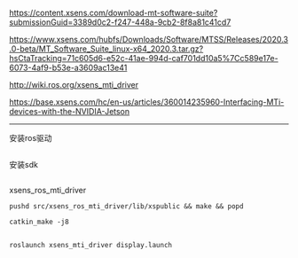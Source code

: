 https://content.xsens.com/download-mt-software-suite?submissionGuid=3389d0c2-f247-448a-9cb2-8f8a81c41cd7


https://www.xsens.com/hubfs/Downloads/Software/MTSS/Releases/2020.3.0-beta/MT_Software_Suite_linux-x64_2020.3.tar.gz?hsCtaTracking=71c605d6-e52c-41ae-994d-caf701dd10a5%7Cc589e17e-6073-4af9-b53e-a3609ac13e41

http://wiki.ros.org/xsens_mti_driver


https://base.xsens.com/hc/en-us/articles/360014235960-Interfacing-MTi-devices-with-the-NVIDIA-Jetson


---

安装ros驱动
```

```

安装sdk
```

```

xsens_ros_mti_driver
```
pushd src/xsens_ros_mti_driver/lib/xspublic && make && popd

catkin_make -j8


```
```
roslaunch xsens_mti_driver display.launch
```